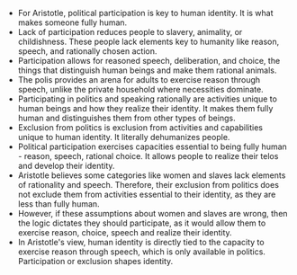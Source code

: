 - For Aristotle, political participation is key to human identity. It is what makes someone fully human.
- Lack of participation reduces people to slavery, animality, or childishness. These people lack elements key to humanity like reason, speech, and rationally chosen action.
- Participation allows for reasoned speech, deliberation, and choice, the things that distinguish human beings and make them rational animals.
- The polis provides an arena for adults to exercise reason through speech, unlike the private household where necessities dominate.
- Participating in politics and speaking rationally are activities unique to human beings and how they realize their identity. It makes them fully human and distinguishes them from other types of beings.
- Exclusion from politics is exclusion from activities and capabilities unique to human identity. It literally dehumanizes people.
- Political participation exercises capacities essential to being fully human - reason, speech, rational choice. It allows people to realize their telos and develop their identity.
- Aristotle believes some categories like women and slaves lack elements of rationality and speech. Therefore, their exclusion from politics does not exclude them from activities essential to their identity, as they are less than fully human.
- However, if these assumptions about women and slaves are wrong, then the logic dictates they should participate, as it would allow them to exercise reason, choice, speech and realize their identity.
- In Aristotle's view, human identity is directly tied to the capacity to exercise reason through speech, which is only available in politics. Participation or exclusion shapes identity.